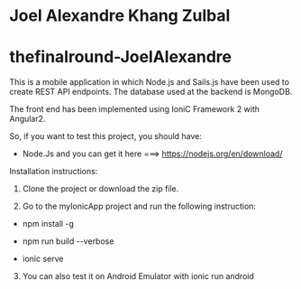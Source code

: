 # Joel Alexandre Khang Zulbal
# thefinalround-JoelAlexandre

This is a mobile application in which Node.js and Sails.js have been used to create REST API endpoints. 
The database used at the backend is MongoDB. 

The front end has been implemented using IoniC Framework 2 with Angular2. 

So, if you want to test this project, you should have: 

- Node.Js and you can get it here ===> https://nodejs.org/en/download/ 


Installation instructions:

1. Clone the project or download the zip file. 


2. Go to the myIonicApp project and run the following instruction: 
  - npm install -g
  
  - npm run build --verbose 
  
  - ionic serve 
  

3. You can also test it on Android Emulator with ionic run android

